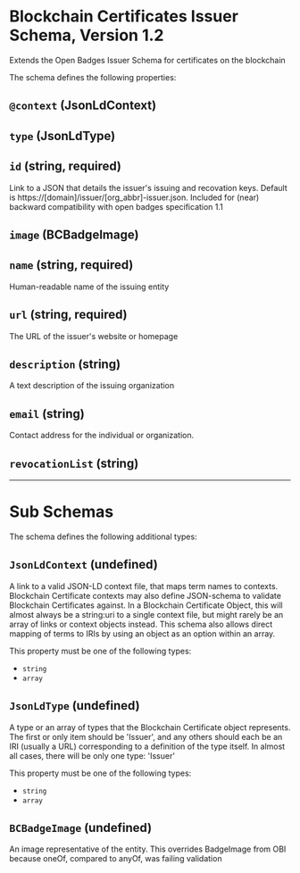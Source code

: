 # Blockchain Certificates Issuer Schema, Version 1.2

Extends the Open Badges Issuer Schema for certificates on the blockchain

The schema defines the following properties:

## `@context` (JsonLdContext)

## `type` (JsonLdType)

## `id` (string, required)

Link to a JSON that details the issuer's issuing and recovation keys. Default is https://[domain]/issuer/[org_abbr]-issuer.json. Included for (near) backward compatibility with open badges specification 1.1

## `image` (BCBadgeImage)

## `name` (string, required)

Human-readable name of the issuing entity

## `url` (string, required)

The URL of the issuer's website or homepage

## `description` (string)

A text description of the issuing organization

## `email` (string)

Contact address for the individual or organization.

## `revocationList` (string)

---

# Sub Schemas

The schema defines the following additional types:

## `JsonLdContext` (undefined)

A link to a valid JSON-LD context file, that maps term names to contexts. Blockchain Certificate contexts may also define JSON-schema to validate Blockchain Certificates against. In a Blockchain Certificate Object, this will almost always be a string:uri to a single context file, but might rarely be an array of links or context objects instead. This schema also allows direct mapping of terms to IRIs by using an object as an option within an array.

This property must be one of the following types:

* `string`
* `array`

## `JsonLdType` (undefined)

A type or an array of types that the Blockchain Certificate object represents. The first or only item should be 'Issuer', and any others should each be an IRI (usually a URL) corresponding to a definition of the type itself. In almost all cases, there will be only one type: 'Issuer'

This property must be one of the following types:

* `string`
* `array`

## `BCBadgeImage` (undefined)

An image representative of the entity. This overrides BadgeImage from OBI because oneOf, compared to anyOf, was failing validation